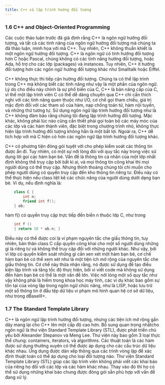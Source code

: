 ```yaml
---
title: C++ và lập trình hướng đối tượng
---
```


### 1.6 C++ and Object-Oriented Programming

Các cuộc thảo luận trước đã giả định rằng C++ là ngôn ngữ hướng đối tượng, và tất cả các tính năng của ngôn ngữ hướng đối tượng mà chúng ta đã thảo luận, minh họa với mã C++. Tuy nhiên, C++ không thuần khiết là một ngôn ngữ hướng đối tượng. C++ là ngôn ngữ có tính hướng đối tượng hơn C hoặc Pascal, chúng không có các tính năng hướng đối tượng, hoặc Ada, hỗ trợ cho các lớp (packages) và instances. Tuy nhiên, C++ ít hướng đối tượng hơn các ngôn ngữ hướng đối tượng khác như Smalltalk hoặc Eiffel.

C++ không thực thi tiếp cận hướng đối tượng. Chúng ta có thể lập trình trong C++ mà không biết các tính năng như vậy là một phần của ngôn ngữ. Lý do cho điều này chính là sự phổ biến của C, C++ là bản nâng cấp của C, vì thế một lập trình viên C có thể dễ dàng chuyển qua C++ chỉ cần thích nghi với các tính năng quen thuộc như I/O, cơ chế gọi tham chiếu, giá trị mặc định đối với các tham số của hàm, nạp chồng toán tử, hàm nội tuyến, và những thứ tương tự. Sử dụng ngôn ngữ lập trình hướng đối tượng như là C++ không đảm bảo rằng chúng tôi đang lập trình hướng đối tượng. Mặc khác, không phải lúc nào cũng cần thiết phải gọi toàn bộ các máy móc của các lớp và các hàm thành viên, đặc biệt trong chương trình nhỏ, không thực hiện lập trình hướng đối tượng không hẳn là một bất lợi. Ngoài ra, C++ dễ tích hợp với mã C hiện có hơn các ngôn ngữ lập trình hướng đối tượng khác.

C++ có phương tiện đóng gói tuyệt vời cho phép kiểm soát các thông tin được ẩn đi. Tuy nhiên, có một sự nới lỏng đói với quy tắc này trong việc sử dụng lời gọi các hàm bạn bè. Vấn đề là thông tin cá nhân của một lớp nhất định không thể truy cập bởi bất kì ai,  và mọi thông tin công khai thì mọi người dùng có thể truy cập. Nhưng thỉnh thoảng chúng tôi chỉ muốn cho phép người dùng có quyền truy cập đến kho thông tin riêng tư. Điều này có thể thực hiện nếu class liệt kê các chức năng của người dùng dưới dạng bạn bè. Ví dụ, nếu định nghĩa là:

```cpp
    class C {
        int n;
        friend int f();
    } ob;
```

hàm f() có quyền truy cập trực tiếp đến biến n thuộc lớp C,  như trong 

```cpp
    int f ()
	{ return 10 * ob.n; }
````

Điều này có thể được coi là vi phạm nguyên tắc che giấu thông tin, tuy nhiên, bản thân class C cấp quyền công khai cho một số người dùng những gì là riêng tư và không thể truy cập đối với những người khác. Như vậy, bởi vì lớp có quyền kiểm soát những gì cần xen xét một hàm bạn bè, cơ chế hàm bạn bè có thể xem xét như là một tiện ích mở rộng của nguyên tắc che giấu thông tin. Cơ chế này thừa nhận rằng, nó được sử dụng để tạo điều kiện lập trình và tăng tốc độ thực hiện, bởi vì viết code mà không sử dụng đến hàm bạn bè có thể là một vấn đề lớn. Việc nới lỏng một số quy tắc như vậy không phải là hiếm trong khoa học máy tính, các ví dụ khác bao gồm sự tồn tại của vòng lặp trong ngôn ngữ chức năng, như là LISP, hoặc lưu trữ một số thông tin ở đầu tệp dữ liệu vi phạm mô hình quan hệ cơ sở dữ liệu, như trong dBaseIII+.

### 1.7 The Standard Template Library

C++ là ngôn ngữ lập trình hướng đối tượng, nhưng các tiện ích mở rộng gần dây mang lại cho C++ lên một cấp độ cao hơn. Bổ sung quan trọng nhấtcho ngôn ngữ là thư viện Standard Template Library (STL), được phát triển chủ yếu bởi Alexander Stepanov và Meng Lee. Thư viện này bao gồm 3 loại thực thể chung: containers, iterators, và algorithms. Các thuật toán là các hàm được sử dụng thường xuyên có thể được áp dụng cho các cấu trúc dữ liệu khác nhau. Ứng dụng được dàn xếp thông qua các trình vòng lặp để xác định thuật toán có thể áp dụng cho loại đối tượng nào. Thư viện Standard Template Library (STL) giúp các lập trình viên không phải viết các khai báo của riêng họ đối với các lớp và các hàm khác nhau. Thay vào đó thì họ có thể sử dụng những khai báo chung được đóng gói sẵn phù hợp với vấn đề đang xử lý.

